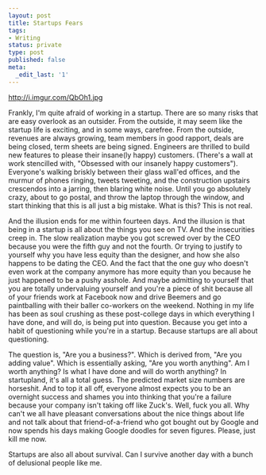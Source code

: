 ```yaml
---
layout: post
title: Startups Fears
tags:
- Writing
status: private
type: post
published: false
meta:
  _edit_last: '1'
---
```


http://i.imgur.com/QbOh1.jpg

Frankly, I'm quite afraid of working in a startup. There are so many risks that are easy overlook as an outsider. From the outside, it may seem like the startup life is exciting, and in some ways, carefree. From the outside, revenues are always growing, team members in good rapport, deals are being closed, term sheets are being signed. Engineers are thrilled to build new features to please their insane(ly happy) customers. (There's a wall at work stencilled with, "Obsessed with our insanely happy customers"). Everyone's walking briskly between their glass wall'ed offices, and the murmur of phones ringing, tweets tweeting, and the construction upstairs crescendos into a jarring, then blaring white noise. Until you go absolutely crazy, about to go postal, and throw the laptop through the window, and start thinking that this is all just a big mistake. What is this? This is not real.

And the illusion ends for me within fourteen days. And the illusion is that being in a startup is all about the things you see on TV. And the insecurities creep in. The slow realization maybe you got screwed over by the CEO because you were the fifth guy and not the fourth. Or trying to justify to yourself why you have less equity than the designer, and how she also happens to be dating the CEO. And the fact that the one guy who doesn't even work at the company anymore has more equity than you because he just happened to be a pushy asshole. And maybe admitting to yourself that you are totally undervaluing yourself and you're a piece of shit because all of your friends work at Facebook now and drive Beemers and go paintballing with their baller co-workers on the weekend. Nothing in my life has been as soul crushing as these post-college days in which everything I have done, and will do, is being put into question. Because you get into a habit of questioning while you're in a startup. Because startups are all about questioning.

The question is, "Are you a business?". Which is derived from, "Are you adding value". Which is essentially asking, "Are you worth anything". Am I worth anything? Is what I have done and will do worth anything? In startupland, it's all a total guess. The predicted market size numbers are horseshit. And to top it all off, everyone almost expects you to be an overnight success and shames you into thinking that you're a failure because your company isn't taking off like Zuck's. Well, fuck you all. Why can't we all have pleasant conversations about the nice things about life and not talk about that friend-of-a-friend who got bought out by Google and now spends his days making Google doodles for seven figures. Please, just kill me now.

Startups are also all about survival. Can I survive another day with a bunch of delusional people like me.
